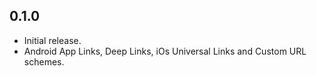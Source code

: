 ## 0.1.0

* Initial release.
* Android App Links, Deep Links, iOs Universal Links and Custom URL schemes.
